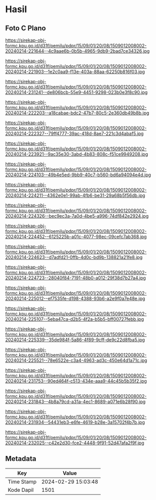 # Hasil

## Foto C Plano

https://sirekap-obj-formc.kpu.go.id/d31f/pemilu/pdpr/15/09/01/20/08/1509012008002-20240214-221644--4c9aae6b-0b5b-4965-9db9-2bad7ce34326.jpg

https://sirekap-obj-formc.kpu.go.id/d31f/pemilu/pdpr/15/09/01/20/08/1509012008002-20240214-221903--1e2c0aa9-f13e-403a-88aa-62250b816f03.jpg

https://sirekap-obj-formc.kpu.go.id/d31f/pemilu/pdpr/15/09/01/20/08/1509012008002-20240214-231241--de806bcb-55e9-4451-9298-023b0e3f8c90.jpg

https://sirekap-obj-formc.kpu.go.id/d31f/pemilu/pdpr/15/09/01/20/08/1509012008002-20240214-222203--a18cabae-bdc2-47b7-80c5-2e360db49b8b.jpg

https://sirekap-obj-formc.kpu.go.id/d31f/pemilu/pdpr/15/09/01/20/08/1509012008002-20240214-222327--79ff4777-39ac-418d-8ae7-221c3d4abaf5.jpg

https://sirekap-obj-formc.kpu.go.id/d31f/pemilu/pdpr/15/09/01/20/08/1509012008002-20240214-223921--9ac35e30-3abd-4b83-808c-f51ce9949208.jpg

https://sirekap-obj-formc.kpu.go.id/d31f/pemilu/pdpr/15/09/01/20/08/1509012008002-20240214-224103--49b4e5ed-9bb9-40c7-b560-bd6a94094e4d.jpg

https://sirekap-obj-formc.kpu.go.id/d31f/pemilu/pdpr/15/09/01/20/08/1509012008002-20240214-224211--4362e0e1-99ab-4fb6-be31-29a68b5f56db.jpg

https://sirekap-obj-formc.kpu.go.id/d31f/pemilu/pdpr/15/09/01/20/08/1509012008002-20240214-224326--bec9ec3a-7a0d-4be5-a996-74df842e2924.jpg

https://sirekap-obj-formc.kpu.go.id/d31f/pemilu/pdpr/15/09/01/20/08/1509012008002-20240214-224452--6125225b-a01c-4077-98ec-09cefc7ab368.jpg

https://sirekap-obj-formc.kpu.go.id/d31f/pemilu/pdpr/15/09/01/20/08/1509012008002-20240214-224623--d7adfd21-0ffb-4d0c-bd9b-138821a21fe8.jpg

https://sirekap-obj-formc.kpu.go.id/d31f/pemilu/pdpr/15/09/01/20/08/1509012008002-20240214-224723--28040f84-7191-48b0-a012-29f38d7b27a4.jpg

https://sirekap-obj-formc.kpu.go.id/d31f/pemilu/pdpr/15/09/01/20/08/1509012008002-20240214-225012--ef7535fe-d198-4388-93b6-a2e9f0a7e48e.jpg

https://sirekap-obj-formc.kpu.go.id/d31f/pemilu/pdpr/15/09/01/20/08/1509012008002-20240214-225107--5eba47ca-d2b5-4f2a-b5b5-bff00727febb.jpg

https://sirekap-obj-formc.kpu.go.id/d31f/pemilu/pdpr/15/09/01/20/08/1509012008002-20240214-225339--35de984f-5a86-4f89-9cff-de9c22d8fba5.jpg

https://sirekap-obj-formc.kpu.go.id/d31f/pemilu/pdpr/15/09/01/20/08/1509012008002-20240214-225521--78e6522e-c3a4-4963-ad3c-450e64d1a71c.jpg

https://sirekap-obj-formc.kpu.go.id/d31f/pemilu/pdpr/15/09/01/20/08/1509012008002-20240214-231753--90ed464f-c513-434e-aaa9-44c45b5b35f2.jpg

https://sirekap-obj-formc.kpu.go.id/d31f/pemilu/pdpr/15/09/01/20/08/1509012008002-20240214-231843--4b8a79cd-a31a-4ec1-8689-a071e6b28f90.jpg

https://sirekap-obj-formc.kpu.go.id/d31f/pemilu/pdpr/15/09/01/20/08/1509012008002-20240214-231934--54431eb3-e6fe-4619-b28e-3a15702f4b7b.jpg

https://sirekap-obj-formc.kpu.go.id/d31f/pemilu/pdpr/15/09/01/20/08/1509012008002-20240214-232025--c42e2d30-fce2-4448-9f91-52d47afa2f9f.jpg


## Metadata

| Key        | Value               |
| ---------- | ------------------- |
| Time Stamp | 2024-02-29 15:03:48 |
| Kode Dapil | 1501                |



